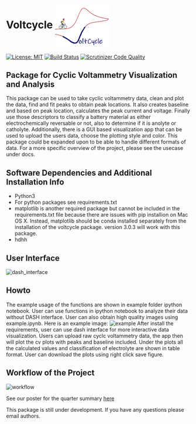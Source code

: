 # Voltcycle  <img align="center" src="images/logo.png" width="150"> 
[![License: MIT](https://img.shields.io/badge/license-MIT-green.svg)](https://opensource.org/licenses/MIT)
[![Build Status](https://travis-ci.org/sabiharustam/voltcycle.svg?branch=master)](https://travis-ci.org/sabiharustam/voltcycle)
[![Scrutinizer Code Quality](https://scrutinizer-ci.com/g/sabiharustam/voltcycle/badges/quality-score.png?b=master)](https://scrutinizer-ci.com/g/sabiharustam/voltcycle/?branch=master)
## Package for Cyclic Voltammetry Visualization and Analysis
This package can be used to take cyclic voltammetry data, clean and plot the data, find and fit peaks to obtain peak locations. It also creates baseline and based on peak location, calculates the peak current and voltage. Finally use those descriptors to classify a battery material as either electrochemically reversable or not, also to determine if it is anolyte or catholyte. Additionally, there is a GUI based visualization app that can be used to upload the users data, choose the plotting style and color. This package could be expanded upon to be able to handle different formats of data. For a more specific overview of the project, please see the usecase under docs. 

## Software Dependencies and Additional Installation Info 
- Python3 
- For python packages see requirements.txt
- matplotlib is another required package but cannot be included in the requirements.txt file 
    because there are issues with pip installion on Mac OS X. Instead, matplotlib should be 
    conda installed separately from the installation of the voltcycle package. version 3.0.3
    will work with this package.  
- hdhh

## User Interface
![dash_interface](https://github.com/sabiharustam/voltcycle/blob/master/images/dash_interface.png)

## Howto
The example usage of the functions are shown in example folder ipython notebook. User can use functions in ipython notebook to analyze their data without DASH interface. User can also obtain high quality images using example.ipynb. Here is an example image:
![example](https://github.com/sabiharustam/voltcycle/blob/master/images/example.png)
After install the requirements, user can use dash interface for more interactive data visualization. Users can upload raw cyclc voltammetry data, the app then will plot the cv plots with peaks and baseline included. Under the plots all the calculated values and classification of electrolyte are shown in table format.
User can download the plots using right click save figure.
 
## Workflow of the Project
![workflow](https://github.com/sabiharustam/voltcycle/blob/master/images/workflow.png)

See our poster for the quarter summary [here](https://github.com/sabiharustam/voltcycle/blob/master/docs/voltcycle_poster.pdf)

This package is still under development. If you have any questions please email authors. 
